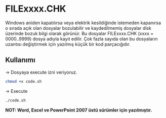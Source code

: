 # FILExxxx.CHK
Windows aniden kapatılırsa veya elektrik kesildiğinde istemeden kapanırsa o sırada açık olan dosyalar bozulabilir ve kaydedilmemiş dosyalar disk üzerinde bozuk bilgi olarak görünür. Bu dosyalar FILExxxx.CHK (xxxx = 0000..9999) dosya adıyla kayıt edilir. Çok fazla sayıda olan bu dosyaların uzantısı değiştirmek için yazılmış küçük bir kod parçacığıdır.

## Kullanımı 
-> Dosyaya execute izni veriyoruz.
```sh
chmod +x code.sh
```
-> Execute
```sh
./code.sh
```  

**NOT: Word, Excel ve PowerPoint 2007 üstü sürümler için yazılmıştır.**
